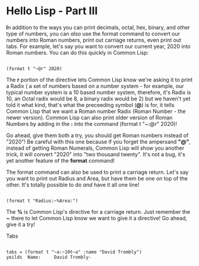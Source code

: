 # Hello Lisp - Part III


**I**n addition to the ways you can print decimals, octal, hex, binary, and other type of numbers, you can *also* use the format command to 
convert our numbers into Roman numbers, print out carriage returns, even print out tabs. For example, let's say you want to convert our current year,
2020 into Roman numbers. You can do this quickly in Common Lisp:

```

(format t "~@r" 2020)

```

The **r** portion of the directive lets Common Lisp know we're asking it to print a Radix ( a set of numbers based on a number system - for example, our typical number
system is a 10 based number system, therefore, it's Radix is 10, an Octal radix would be 8, a binary radix would be 2) but we haven't yet told it what kind, that's what the 
preceeding symbol (**@**) is for, it tells Common Lisp that we want a Roman number Radix (Roman Number - the newer version). Common Lisp can 
also print older version of Roman Numbers by adding in the **:** into the command (format t "~:@r" 2020)!

Go ahead, give them both a try, you should get Roman numbers instead of "2020"! Be careful with this one because if you forget the ampersand **"@"**, instead
of getting Roman Numerals, Common Lisp will show you another trick, it will convert "2020" into "two thousand twenty". It's not a bug, it's yet another feature of the
**format** command!

The format command can also be used to print a carriage return. Let's say you want to print out Radius and Area, but have them be one on top of the other.
It's totally possible to do *and* have it all one line!

```

(format t "Radius:~%Area:")

```
The **%** is Common Lisp's directive for a carriage return. Just remember the **~** there to let Common Lisp know we want to give it a directive! Go ahead, give it a try!


Tabs

```

tabs = (format t "~a:~10t~a" :name "David Trombly")  
yeilds  Name:     David Trombly-


````

